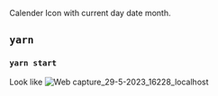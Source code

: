 Calender Icon with current day date month.

## `yarn`


### `yarn start`

Look like
![Web capture_29-5-2023_16228_localhost](https://github.com/AmiPuskar/calendar-icon-react/assets/78972943/e82f063b-d6d6-410f-bf3f-1adca992558e)

